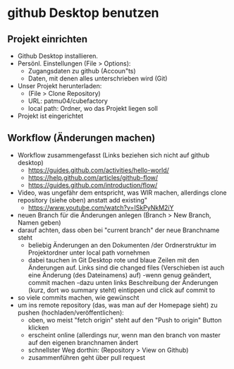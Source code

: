 

# github Desktop benutzen
## Projekt einrichten
- Github Desktop installieren.
- Persönl. Einstellungen (File > Options):
    - Zugangsdaten zu github (Accoun"ts)
    - Daten, mit denen alles unterschrieben wird (Git)
- Unser Projekt herunterladen:
    - (File > Clone Repository)
    - URL: patmu04/cubefactory
    - local path: Ordner, wo das Projekt liegen soll
- Projekt ist eingerichtet

## Workflow (Änderungen machen)
- Workflow zusammengefasst (Links beziehen sich nicht auf github desktop)
    - https://guides.github.com/activities/hello-world/
    - https://help.github.com/articles/github-flow/
    -  https://guides.github.com/introduction/flow/ 
-  Video, was ungefähr dem entspricht, was WIR machen, allerdings clone repository (siehe oben) anstatt add existing"
    - https://www.youtube.com/watch?v=ISkPyNkM2iY
- neuen Branch für die Änderungen anlegen (Branch > New Branch, Namen geben)
- darauf achten, dass oben bei "current branch" der neue Branchname steht
    - beliebig Änderungen an den Dokumenten /der Ordnerstruktur im Projektordner unter local path vornehmen
    - dabei tauchen in Git Desktop rote und blaue Zeilen mit den Änderungen auf. Links sind die changed files (Verschieben ist auch eine Änderung (des Dateinamens) auf)
    -wenn genug geändert, commit machen
    -dazu unten links Beschreibung der Änderungen (kurz, dort wo summary steht) eintippen und click auf commit to <mein branchname>
- so viele commits machen, wie gewünscht
- um ins remote repository (das, was man auf der Homepage sieht) zu pushen (hochladen/veröffentlichen):
    - oben, wo meist "fetch origin" steht auf den "Push to origin" Button klicken
    - erscheint online (allerdings nur, wenn man den branch von master auf den eigenen branchnamen ändert
    - schnellster Weg dorthin: (Repository > View on Github)
    - zusammenführen geht über pull request 
 
